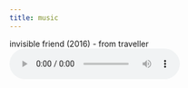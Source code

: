 ```yaml
---
title: music
---
```

<meta name="robots" content="noindex, nofollow, noarchive">

invisible friend (2016) - from traveller<br>
<audio controls src="/images/music/quok_1.wav"></audio>
